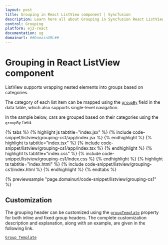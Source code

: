 ```yaml
---
layout: post
title: Grouping in React ListView component | Syncfusion
description: Learn here all about Grouping in Syncfusion React ListView component of Syncfusion Essential JS 2 and more.
control: Grouping 
platform: ej2-react
documentation: ug
domainurl: ##DomainURL##
---
```


# Grouping in React ListView component

ListView supports wrapping nested elements into groups based on categories.

The category of each list item can be mapped using the [`groupBy`](https://ej2.syncfusion.com/react/documentation/api/list-view/fieldSettingsModel/#groupby) field in the data table, which also supports single-level navigation.

In the sample below, cars are grouped based on their categories using the `groupBy` field.

{% tabs %}
{% highlight js tabtitle="index.jsx" %}
{% include code-snippet/listview/grouping-cs1/app/index.jsx %}
{% endhighlight %}
{% highlight ts tabtitle="index.tsx" %}
{% include code-snippet/listview/grouping-cs1/app/index.tsx %}
{% endhighlight %}
{% highlight ts tabtitle="index.css" %}
{% include code-snippet/listview/grouping-cs1/index.css %}
{% endhighlight %}
{% highlight ts tabtitle="index.html" %}
{% include code-snippet/listview/grouping-cs1/index.html %}
{% endhighlight %}
{% endtabs %}

 {% previewsample "page.domainurl/code-snippet/listview/grouping-cs1" %}

## Customization

The grouping header can be customized using the [`groupTemplate`](https://ej2.syncfusion.com/react/documentation/api/list-view/#grouptemplate) property for both inline and fixed group headers. The complete customization description and explanation, along with an example, are given in the following link.

[`Group Template`](https://ej2.syncfusion.com/react/documentation/listview/customizing-templates#group-template)